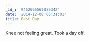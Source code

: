 ```yaml
---
_id_: '9452666563085342'
date: '2014-12-08 05:31:01'
title: Rest Day
---
```


Knee not feeling great. Took a day off.
